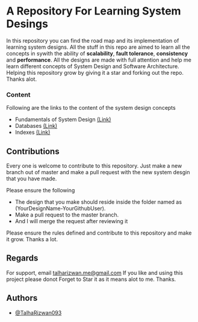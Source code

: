 # A Repository For Learning System Desings

In this repository you can find the road map and its implementation of learning system designs. All the stuff in this repo are aimed to learn all the concepts in sywith the ability of **scalability**, **fault tolerance**, **consistency** and **performance**. All the designs are made with full attention and help me learn different concepts of System Design and Software Architecture. Helping this repository grow by giving it a star and forking out the repo. Thanks alot.

### Content

Following are the links to the content of the system design concepts

- Fundamentals of System Design [(Link)](https://github.com/TalhaRizwan093/Learn-System-Design/blob/master/System%20Designs/Fundamentals%20of%20System%20Design.md "Fundamentals of System designsystem single responsibiltiy")
- Databases [(Link)](https://github.com/TalhaRizwan093/Learn-System-Design/blob/master/System%20Designs/Databases.md)
- Indexes [(Link)](https://github.com/TalhaRizwan093/Learn-System-Design/blob/master/System%20Designs/Indexes.md)

## Contributions

Every one is welcome to contribute to this repository. Just make a new branch out of master and make a pull request with the new system desgin that you have made.

Please ensure the following

- The design that you make should reside inside the folder named as (YourDesignName-YourGithubUser).
- Make a pull request to the master branch.
- And I will merge the request after reviewing it

Please ensure the rules defined and contribute to this repository and make it grow. Thanks a lot.

## Regards

For support, email talharizwan.me@gmail.com
If you like and using this project please donot Forget to Star it as it means alot to me. Thanks.

## Authors

- [@TalhaRizwan093](https://www.github.com/TalhaRizwan093)
